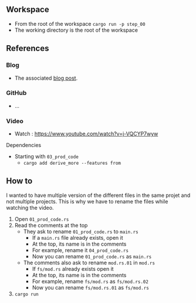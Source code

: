 ## Workspace
* From the root of the workspace `cargo run -p step_00`
* The working directory is the root of the workspace

## References
### Blog
* The associated [blog post](https://www.40tude.fr/docs/06_programmation/rust/016_errors/errors_00.html).

### GitHub
* ...

### Video
* Watch : https://www.youtube.com/watch?v=j-VQCYP7wyw





Dependencies
* Starting with `03_prod_code`
    * `cargo add derive_more --features from`

## How to
I wanted to have multiple version of the different files in the same projet and not multiple projects. This is why we have to rename the files while watching the video.

1. Open `01_prod_code.rs` 
1. Read the comments at the top
    * They ask to rename `01_prod_code.rs` to `main.rs`
        * If a `main.rs` file already exists, open it
        * At the top, its name is in the comments
        * For example, rename it `04_prod_code.rs`
        * Now you can rename `01_prod_code.rs` as `main.rs` 
    * The comments also ask to rename `mod.rs.01` in `mod.rs`
        * If `fs/mod.rs` already exists open it
        * At the top, its name is in the comments
        * For example, rename `fs/mod.rs` as `fs/mod.rs.02`
        * Now you can rename `fs/mod.rs.01` as `fs/mod.rs` 
1. `cargo run`